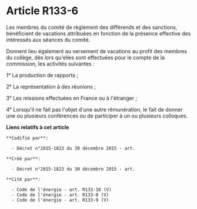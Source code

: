 # Article R133-6

Les membres du comité de règlement des différends et des sanctions, bénéficient de vacations attribuées en fonction de la
présence effective des intéressés aux séances du comité.

Donnent lieu également au versement de vacations au profit des membres du collège, dès lors qu'elles sont effectuées pour le
compte de la commission, les activités suivantes :

1° La production de rapports ;

2° La représentation à des réunions ;

3° Les missions effectuées en France ou à l'étranger ;

4° Lorsqu'il ne fait pas l'objet d'une autre rémunération, le fait de donner une ou plusieurs conférences ou de participer à
un ou plusieurs colloques.

**Liens relatifs à cet article**

	**Codifié par**:

	  - Décret n°2015-1823 du 30 décembre 2015 - art.

	**Créé par**:

	  - Décret n°2015-1823 du 30 décembre 2015 - art.

	**Cité par**:

	  - Code de l'énergie - art. R133-10 (V)
	  - Code de l'énergie - art. R133-8 (V)
	  - Code de l'énergie - art. R133-9 (V)

